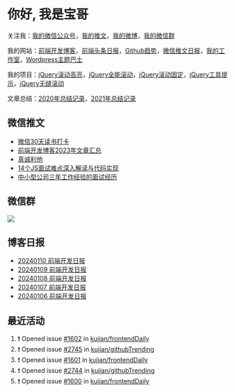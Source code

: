 
# 你好, 我是宝哥

关注我：[我的微信公众号](https://open.weixin.qq.com/qr/code?username=caibaojian_com)，[我的推文](https://weixin.qdkfweb.cn/)，[我的微博](https://weibo.com/kujian)，[我的微信群](https://qdkfweb.cn/go/weixinqun)

我的网站：[前端开发博客](https://qdkfweb.cn/)，[前端头条日报](https://toutiao.qdkfweb.cn/)，[Github趋势](https://github.qdkfweb.cn/)，[微信推文日报](https://weixin.qdkfweb.cn/)，[我的工作室](https://diy.qdkfweb.cn/)，[Wordpress主题巴士](https://wp.qdkfweb.cn/)

我的项目：[jQuery滚动高亮](https://github.com/kujian/scrollHighlight)，[jQuery全能滚动](https://github.com/kujian/power-slider)，[jQuery滚动固定](https://github.com/kujian/scrollfix)，[jQuery工具提示](https://github.com/kujian/tooltip)，[jQuery无缝滚动](http://github.com/kujian/scrollForever)

文章总结：[2020年总结记录](https://mp.weixin.qq.com/s/u0YW8BFWYLquVauhHrkSMQ)，[2021年总结记录](https://mp.weixin.qq.com/s/zMnxIpxMdDrIyuLxHRnSPw)


## 微信推文

<!-- BLOG-POST-LIST:START -->
- [微信30天读书打卡](https://weixin.qdkfweb.cn/39208.html)
- [前端开发博客2023年文章汇总](https://weixin.qdkfweb.cn/39076.html)
- [真诚利他](https://weixin.qdkfweb.cn/39047.html)
- [14个JS面试难点深入解读与代码实现](https://weixin.qdkfweb.cn/39046.html)
- [中小型公司三年工作经验的面试经历](https://weixin.qdkfweb.cn/39043.html)
<!-- BLOG-POST-LIST:END -->

## 微信群

![](https://qdkfweb.cn/d/uploads/2023/12/wechat.png?d=2024010302)

## 博客日报

<!-- DAILY:START -->
- [20240110 前端开发日报](https://qdkfweb.cn/fe-daily-20240110.html)
- [20240109 前端开发日报](https://qdkfweb.cn/fe-daily-20240109.html)
- [20240108 前端开发日报](https://qdkfweb.cn/fe-daily-20240108.html)
- [20240107 前端开发日报](https://qdkfweb.cn/fe-daily-20240107.html)
- [20240106 前端开发日报](https://qdkfweb.cn/fe-daily-20240106.html)
<!-- DAILY:END -->


## 最近活动

<!--START_SECTION:activity-->
1. ❗ Opened issue [#1602](https://github.com/kujian/frontendDaily/issues/1602) in [kujian/frontendDaily](https://github.com/kujian/frontendDaily)
2. ❗ Opened issue [#2745](https://github.com/kujian/githubTrending/issues/2745) in [kujian/githubTrending](https://github.com/kujian/githubTrending)
3. ❗ Opened issue [#1601](https://github.com/kujian/frontendDaily/issues/1601) in [kujian/frontendDaily](https://github.com/kujian/frontendDaily)
4. ❗ Opened issue [#2744](https://github.com/kujian/githubTrending/issues/2744) in [kujian/githubTrending](https://github.com/kujian/githubTrending)
5. ❗ Opened issue [#1600](https://github.com/kujian/frontendDaily/issues/1600) in [kujian/frontendDaily](https://github.com/kujian/frontendDaily)
<!--END_SECTION:activity-->
